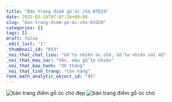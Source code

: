 ```yaml
---
title: "Bàn trang điểm gỗ óc chó BTD29"
date: 2025-03-28T07:07:26+00:00
slug: "ban-trang-diem-go-oc-cho-btd29"
categories: []
tags: []
draft: false
_edit_last: "1"
_thumbnail_id: "653"
_noi_that_chat_lieu: "Gỗ tự nhiên óc chó, Gỗ tự nhiên sồi mỹ"
_noi_that_mau_sac: "Vân, màu gỗ tự nhiên"
_noi_that_bao_hanh: "36 tháng"
_noi_that_tinh_trang: "Còn hàng"
rank_math_analytic_object_id: "45"
---
```

![bàn trang điểm gỗ óc chó đẹp](/img/ban-td/btd29/ban-trang-diem-go-oc-cho-btd29-6.webp)
![bàn trang điểm gỗ óc chó](/img/ban-td/btd29/ban-trang-diem-go-oc-cho-btd29-7.webp)
